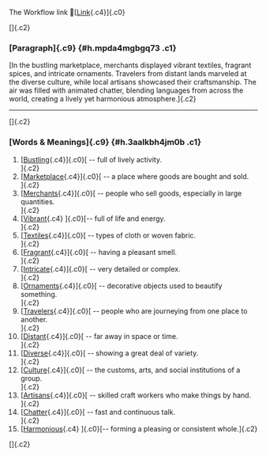 The Workflow link
👏[[Link](https://www.google.com/url?q=http://www.google.com&sa=D&source=editors&ust=1761431979741360&usg=AOvVaw1vc8VrJ_TUjPYtnUwyAMHj){.c4}]{.c0}

[]{.c2}

### [Paragraph]{.c9} {#h.mpda4mgbgq73 .c1}

[In the bustling marketplace, merchants displayed vibrant textiles,
fragrant spices, and intricate ornaments. Travelers from distant lands
marveled at the diverse culture, while local artisans showcased their
craftsmanship. The air was filled with animated chatter, blending
languages from across the world, creating a lively yet harmonious
atmosphere.]{.c2}

------------------------------------------------------------------------

[]{.c2}

### [Words & Meanings]{.c9} {#h.3aalkbh4jm0b .c1}

1.  [[Bustling](https://www.google.com/url?q=http://www.google.com&sa=D&source=editors&ust=1761431979742376&usg=AOvVaw2arpyCfqVyCNvNxXG0_-LH){.c4}]{.c0}[ --
    full of lively activity.\
    ]{.c2}
2.  [[Marketplace](https://www.google.com/url?q=http://www.google.com&sa=D&source=editors&ust=1761431979742589&usg=AOvVaw0yp6Wz9GGiDdjLF8ZIFhDg){.c4}]{.c0}[ --
    a place where goods are bought and sold.\
    ]{.c2}
3.  [[Merchants](https://www.google.com/url?q=http://www.google.com&sa=D&source=editors&ust=1761431979742888&usg=AOvVaw0Jjttb__pF8D84ktFTzKQd){.c4}]{.c0}[ --
    people who sell goods, especially in large quantities.\
    ]{.c2}
4.  [[Vibrant](https://www.google.com/url?q=http://www.google.com&sa=D&source=editors&ust=1761431979743166&usg=AOvVaw0VZ_gguL4QZkDMbfUM_guZ){.c4}
    ]{.c0}[-- full of life and energy.\
    ]{.c2}
5.  [[Textiles](https://www.google.com/url?q=http://www.google.com&sa=D&source=editors&ust=1761431979743331&usg=AOvVaw3Ewz95WIHDxP8dq6bxETMw){.c4}]{.c0}[ --
    types of cloth or woven fabric.\
    ]{.c2}
6.  [[Fragrant](https://www.google.com/url?q=http://www.google.com&sa=D&source=editors&ust=1761431979743493&usg=AOvVaw2-7lrfj8ByK2cVthFTjQgc){.c4}]{.c0}[ --
    having a pleasant smell.\
    ]{.c2}
7.  [[Intricate](https://www.google.com/url?q=http://www.google.com&sa=D&source=editors&ust=1761431979743647&usg=AOvVaw3gHbgwWaNL81uPFYvodYsM){.c4}]{.c0}[ --
    very detailed or complex.\
    ]{.c2}
8.  [[Ornaments](https://www.google.com/url?q=http://www.google.com&sa=D&source=editors&ust=1761431979743854&usg=AOvVaw0EFuicFWdFAgT4Bb3JZGDr){.c4}]{.c0}[ --
    decorative objects used to beautify something.\
    ]{.c2}
9.  [[Travelers](https://www.google.com/url?q=http://www.google.com&sa=D&source=editors&ust=1761431979744042&usg=AOvVaw0ZoKmfHY58FUyynzRUxZ-l){.c4}]{.c0}[ --
    people who are journeying from one place to another.\
    ]{.c2}
10. [[Distant](https://www.google.com/url?q=http://www.google.com&sa=D&source=editors&ust=1761431979744242&usg=AOvVaw2y3PolIk5T6ahC2gfNkjHC){.c4}]{.c0}[ --
    far away in space or time.\
    ]{.c2}
11. [[Diverse](https://www.google.com/url?q=http://www.google.com&sa=D&source=editors&ust=1761431979744398&usg=AOvVaw1-aDLW6B7wTL3lh7DthVTU){.c4}]{.c0}[ --
    showing a great deal of variety.\
    ]{.c2}
12. [[Culture](https://www.google.com/url?q=http://www.google.com&sa=D&source=editors&ust=1761431979744559&usg=AOvVaw0zoOnfpRaFDs2AvRHjN-_j){.c4}]{.c0}[ --
    the customs, arts, and social institutions of a group.\
    ]{.c2}
13. [[Artisans](https://www.google.com/url?q=http://www.google.com&sa=D&source=editors&ust=1761431979744762&usg=AOvVaw3MbVPPaAlGXwQov-B4lO97){.c4}]{.c0}[ --
    skilled craft workers who make things by hand.\
    ]{.c2}
14. [[Chatter](https://www.google.com/url?q=http://www.google.com&sa=D&source=editors&ust=1761431979744950&usg=AOvVaw2j7AOeVrHb1QoyiyATdEiC){.c4}]{.c0}[ --
    fast and continuous talk.\
    ]{.c2}
15. [[Harmonious](https://www.google.com/url?q=http://www.google.com&sa=D&source=editors&ust=1761431979745113&usg=AOvVaw1dJTmKti5nozaK9LoOuNUX){.c4}
    ]{.c0}[-- forming a pleasing or consistent whole.]{.c2}

[]{.c2}

